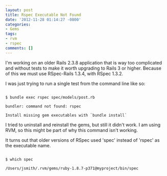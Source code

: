 ```yaml
---
layout: post
title: Rspec Executable Not Found
date: '2012-11-28 01:14:27 -0800'
categories:
- Gems
tags:
- rvm
- rspec
comments: []
---
```

I'm working on an older Rails 2.3.8 application that is way too complicated and without tests to make it worth upgrading to Rails 3 or higher. Because of this we must use RSpec-Rails 1.3.4, with RSpec 1.3.2.

I was just trying to run a single test from the command line like so:

``` shell

$ bundle exec rspec spec/models/post.rb

bundler: command not found: rspec

Install missing gem executables with `bundle install`

```

I tried to uninstall and reinstall the gems, but still it didn't work. I am using RVM, so this might be part of why this command isn't working.

It turns out that older versions of RSpec used 'spec' instead of 'rspec' as the executable name.

``` shell

$ which spec

/Users/jsmith/.rvm/gems/ruby-1.8.7-p371@myproject/bin/spec

```

